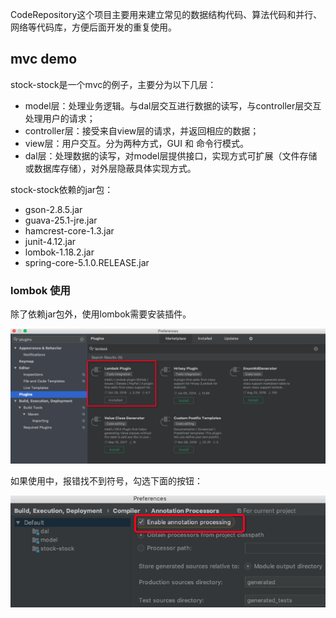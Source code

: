 CodeRepository这个项目主要用来建立常见的数据结构代码、算法代码和并行、网络等代码库，方便后面开发的重复使用。

## mvc demo

stock-stock是一个mvc的例子，主要分为以下几层：

- model层：处理业务逻辑。与dal层交互进行数据的读写，与controller层交互处理用户的请求；
- controller层：接受来自view层的请求，并返回相应的数据；
- view层：用户交互。分为两种方式，GUI 和 命令行模式。
- dal层：处理数据的读写，对model层提供接口，实现方式可扩展（文件存储或数据库存储），对外层隐蔽具体实现方式。

stock-stock依赖的jar包：
- gson-2.8.5.jar
- guava-25.1-jre.jar
- hamcrest-core-1.3.jar
- junit-4.12.jar
- lombok-1.18.2.jar
- spring-core-5.1.0.RELEASE.jar

### lombok 使用
除了依赖jar包外，使用lombok需要安装插件。

![lombok插件](https://github.com/Evanqiao/CodeRepository/blob/master/res/lombok.png)

如果使用中，报错找不到符号，勾选下面的按钮：

![lombok错误解决](https://github.com/Evanqiao/CodeRepository/blob/master/res/anno.png)
